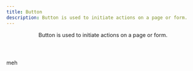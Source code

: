 ```yaml
---
title: Button
description: Button is used to initiate actions on a page or form.
---
```


<Header title="Button" section="Components">
  Button is used to initiate actions on a page or form.
</Header>

<Example>
meh
</Example>
